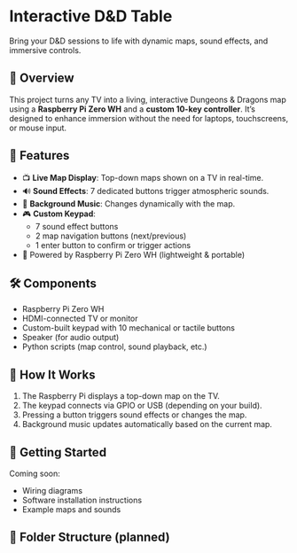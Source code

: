# Interactive D&D Table

Bring your D&D sessions to life with dynamic maps, sound effects, and immersive controls.

## 🧙 Overview

This project turns any TV into a living, interactive Dungeons & Dragons map using a **Raspberry Pi Zero WH** and a **custom 10-key controller**. It’s designed to enhance immersion without the need for laptops, touchscreens, or mouse input.

## 🎯 Features

- 📺 **Live Map Display**: Top-down maps shown on a TV in real-time.
- 🔊 **Sound Effects**: 7 dedicated buttons trigger atmospheric sounds.
- 🎵 **Background Music**: Changes dynamically with the map.
- 🎮 **Custom Keypad**: 
  - 7 sound effect buttons
  - 2 map navigation buttons (next/previous)
  - 1 enter button to confirm or trigger actions
- 🐍 Powered by Raspberry Pi Zero WH (lightweight & portable)

## 🛠️ Components

- Raspberry Pi Zero WH
- HDMI-connected TV or monitor
- Custom-built keypad with 10 mechanical or tactile buttons
- Speaker (for audio output)
- Python scripts (map control, sound playback, etc.)

## 🧩 How It Works

1. The Raspberry Pi displays a top-down map on the TV.
2. The keypad connects via GPIO or USB (depending on your build).
3. Pressing a button triggers sound effects or changes the map.
4. Background music updates automatically based on the current map.

## 🚀 Getting Started

Coming soon:
- Wiring diagrams
- Software installation instructions
- Example maps and sounds

## 📂 Folder Structure (planned)


